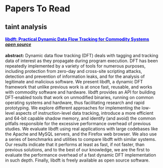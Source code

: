 
# Papers To Read
## taint analysis
#### [<font color="blue">libdft: Practical Dynamic Data Flow Tracking for Commodity Systems</font>](https://github.com/njuwangzhilong/ReadPaperList/blob/master/papers/libdft.practicadynamicdataflowTracking.pdf) [*open source*](https://github.com/njuwangzhilong/ReadPaperList/tree/master/projects/libdft-3.1415alpha)
**abstract:**  Dynamic data flow tracking (DFT) deals with tagging and tracking data of interest as they propagate during program execution. DFT has been repeatedly implemented by a variety of tools for numerous purposes, including protection from zero-day and cross-site scripting attacks, detection and prevention of information leaks, and for the analysis of legitimate and malicious software. We present libdft, a dynamic DFT framework that unlike previous work is at once fast, reusable, and works with commodity software and hardware. libdft provides an API for building DFT-enabled tools that work on unmodified binaries, running on common operating systems and
hardware, thus facilitating research and rapid prototyping. We explore different approaches for implementing the low-level
aspects of instruction-level data tracking, introduce a more efficient and 64-bit capable shadow memory, and identify (and avoid) the
common pitfalls responsible for the excessive performance overhead of previous studies. We evaluate libdft using real applications
with large codebases like the Apache and MySQL servers, and the Firefox web browser. We also use a series of benchmarks and utilities
to compare libdft with similar systems. Our results indicate that it performs at least as fast, if not faster, than previous solutions, and
to the best of our knowledge, we are the first to evaluate the performance overhead of a fast dynamic DFT implementation in such
depth. Finally, libdft is freely available as open source software.
